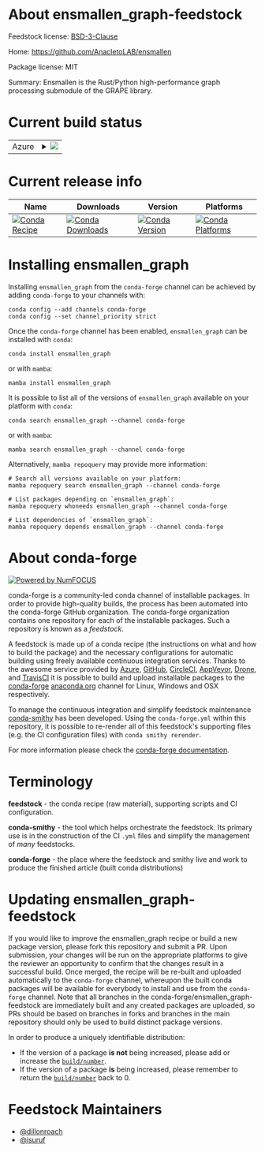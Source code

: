 About ensmallen_graph-feedstock
===============================

Feedstock license: [BSD-3-Clause](https://github.com/conda-forge/ensmallen_graph-feedstock/blob/main/LICENSE.txt)

Home: https://github.com/AnacletoLAB/ensmallen

Package license: MIT

Summary: Ensmallen is the Rust/Python high-performance graph processing submodule of the GRAPE library.

Current build status
====================


<table>
    
  <tr>
    <td>Azure</td>
    <td>
      <details>
        <summary>
          <a href="https://dev.azure.com/conda-forge/feedstock-builds/_build/latest?definitionId=21371&branchName=main">
            <img src="https://dev.azure.com/conda-forge/feedstock-builds/_apis/build/status/ensmallen_graph-feedstock?branchName=main">
          </a>
        </summary>
        <table>
          <thead><tr><th>Variant</th><th>Status</th></tr></thead>
          <tbody><tr>
              <td>linux_64_python3.10.____cpython</td>
              <td>
                <a href="https://dev.azure.com/conda-forge/feedstock-builds/_build/latest?definitionId=21371&branchName=main">
                  <img src="https://dev.azure.com/conda-forge/feedstock-builds/_apis/build/status/ensmallen_graph-feedstock?branchName=main&jobName=linux&configuration=linux%20linux_64_python3.10.____cpython" alt="variant">
                </a>
              </td>
            </tr><tr>
              <td>linux_64_python3.11.____cpython</td>
              <td>
                <a href="https://dev.azure.com/conda-forge/feedstock-builds/_build/latest?definitionId=21371&branchName=main">
                  <img src="https://dev.azure.com/conda-forge/feedstock-builds/_apis/build/status/ensmallen_graph-feedstock?branchName=main&jobName=linux&configuration=linux%20linux_64_python3.11.____cpython" alt="variant">
                </a>
              </td>
            </tr><tr>
              <td>linux_64_python3.8.____cpython</td>
              <td>
                <a href="https://dev.azure.com/conda-forge/feedstock-builds/_build/latest?definitionId=21371&branchName=main">
                  <img src="https://dev.azure.com/conda-forge/feedstock-builds/_apis/build/status/ensmallen_graph-feedstock?branchName=main&jobName=linux&configuration=linux%20linux_64_python3.8.____cpython" alt="variant">
                </a>
              </td>
            </tr><tr>
              <td>linux_64_python3.9.____cpython</td>
              <td>
                <a href="https://dev.azure.com/conda-forge/feedstock-builds/_build/latest?definitionId=21371&branchName=main">
                  <img src="https://dev.azure.com/conda-forge/feedstock-builds/_apis/build/status/ensmallen_graph-feedstock?branchName=main&jobName=linux&configuration=linux%20linux_64_python3.9.____cpython" alt="variant">
                </a>
              </td>
            </tr>
          </tbody>
        </table>
      </details>
    </td>
  </tr>
</table>

Current release info
====================

| Name | Downloads | Version | Platforms |
| --- | --- | --- | --- |
| [![Conda Recipe](https://img.shields.io/badge/recipe-ensmallen_graph-green.svg)](https://anaconda.org/conda-forge/ensmallen_graph) | [![Conda Downloads](https://img.shields.io/conda/dn/conda-forge/ensmallen_graph.svg)](https://anaconda.org/conda-forge/ensmallen_graph) | [![Conda Version](https://img.shields.io/conda/vn/conda-forge/ensmallen_graph.svg)](https://anaconda.org/conda-forge/ensmallen_graph) | [![Conda Platforms](https://img.shields.io/conda/pn/conda-forge/ensmallen_graph.svg)](https://anaconda.org/conda-forge/ensmallen_graph) |

Installing ensmallen_graph
==========================

Installing `ensmallen_graph` from the `conda-forge` channel can be achieved by adding `conda-forge` to your channels with:

```
conda config --add channels conda-forge
conda config --set channel_priority strict
```

Once the `conda-forge` channel has been enabled, `ensmallen_graph` can be installed with `conda`:

```
conda install ensmallen_graph
```

or with `mamba`:

```
mamba install ensmallen_graph
```

It is possible to list all of the versions of `ensmallen_graph` available on your platform with `conda`:

```
conda search ensmallen_graph --channel conda-forge
```

or with `mamba`:

```
mamba search ensmallen_graph --channel conda-forge
```

Alternatively, `mamba repoquery` may provide more information:

```
# Search all versions available on your platform:
mamba repoquery search ensmallen_graph --channel conda-forge

# List packages depending on `ensmallen_graph`:
mamba repoquery whoneeds ensmallen_graph --channel conda-forge

# List dependencies of `ensmallen_graph`:
mamba repoquery depends ensmallen_graph --channel conda-forge
```


About conda-forge
=================

[![Powered by
NumFOCUS](https://img.shields.io/badge/powered%20by-NumFOCUS-orange.svg?style=flat&colorA=E1523D&colorB=007D8A)](https://numfocus.org)

conda-forge is a community-led conda channel of installable packages.
In order to provide high-quality builds, the process has been automated into the
conda-forge GitHub organization. The conda-forge organization contains one repository
for each of the installable packages. Such a repository is known as a *feedstock*.

A feedstock is made up of a conda recipe (the instructions on what and how to build
the package) and the necessary configurations for automatic building using freely
available continuous integration services. Thanks to the awesome service provided by
[Azure](https://azure.microsoft.com/en-us/services/devops/), [GitHub](https://github.com/),
[CircleCI](https://circleci.com/), [AppVeyor](https://www.appveyor.com/),
[Drone](https://cloud.drone.io/welcome), and [TravisCI](https://travis-ci.com/)
it is possible to build and upload installable packages to the
[conda-forge](https://anaconda.org/conda-forge) [anaconda.org](https://anaconda.org/)
channel for Linux, Windows and OSX respectively.

To manage the continuous integration and simplify feedstock maintenance
[conda-smithy](https://github.com/conda-forge/conda-smithy) has been developed.
Using the ``conda-forge.yml`` within this repository, it is possible to re-render all of
this feedstock's supporting files (e.g. the CI configuration files) with ``conda smithy rerender``.

For more information please check the [conda-forge documentation](https://conda-forge.org/docs/).

Terminology
===========

**feedstock** - the conda recipe (raw material), supporting scripts and CI configuration.

**conda-smithy** - the tool which helps orchestrate the feedstock.
                   Its primary use is in the construction of the CI ``.yml`` files
                   and simplify the management of *many* feedstocks.

**conda-forge** - the place where the feedstock and smithy live and work to
                  produce the finished article (built conda distributions)


Updating ensmallen_graph-feedstock
==================================

If you would like to improve the ensmallen_graph recipe or build a new
package version, please fork this repository and submit a PR. Upon submission,
your changes will be run on the appropriate platforms to give the reviewer an
opportunity to confirm that the changes result in a successful build. Once
merged, the recipe will be re-built and uploaded automatically to the
`conda-forge` channel, whereupon the built conda packages will be available for
everybody to install and use from the `conda-forge` channel.
Note that all branches in the conda-forge/ensmallen_graph-feedstock are
immediately built and any created packages are uploaded, so PRs should be based
on branches in forks and branches in the main repository should only be used to
build distinct package versions.

In order to produce a uniquely identifiable distribution:
 * If the version of a package **is not** being increased, please add or increase
   the [``build/number``](https://docs.conda.io/projects/conda-build/en/latest/resources/define-metadata.html#build-number-and-string).
 * If the version of a package **is** being increased, please remember to return
   the [``build/number``](https://docs.conda.io/projects/conda-build/en/latest/resources/define-metadata.html#build-number-and-string)
   back to 0.

Feedstock Maintainers
=====================

* [@dillonroach](https://github.com/dillonroach/)
* [@isuruf](https://github.com/isuruf/)

